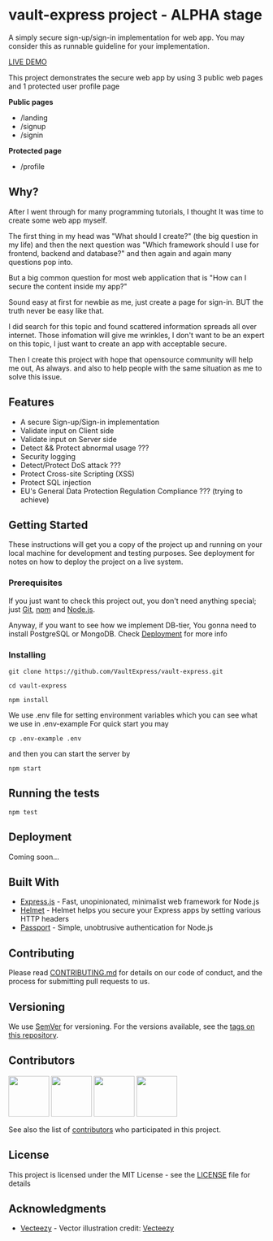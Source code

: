 # vault-express project - ALPHA stage

A simply secure sign-up/sign-in implementation for web app. You may consider this as runnable guideline for your implementation.

[LIVE DEMO](https://peaceful-peak-41153.herokuapp.com/)

This project demonstrates the secure web app by using 3 public web pages and 1 protected user profile page

**Public pages**
* /landing
* /signup
* /signin

**Protected page**
* /profile

## Why?
After I went through for many programming tutorials, I thought It was time to create some web app myself.

The first thing in my head was "What should I create?" (the big question in my life) and then the next question was "Which framework should I use for frontend, backend and database?" and then again and again many questions pop into.

But a big common question for most web application that is "How can I secure the content inside my app?"

Sound easy at first for newbie as me, just create a page for sign-in. BUT the truth never be easy like that.

I did search for this topic and found scattered information spreads all over internet. Those infomation will give me wrinkles, I don't want to be an expert on this topic, I just want to create an app with acceptable secure.

Then I create this project with hope that opensource community will help me out, As always. and also to help people with the same situation as me to solve this issue.

## Features
- A secure Sign-up/Sign-in implementation
- Validate input on Client side
- Validate input on Server side
- Detect && Protect abnormal usage ???
- Security logging
- Detect/Protect DoS attack ???
- Protect Cross-site Scripting (XSS)
- Protect SQL injection
- EU's General Data Protection Regulation Compliance ??? (trying to achieve)

## Getting Started

These instructions will get you a copy of the project up and running on your local machine for development and testing purposes. See deployment for notes on how to deploy the project on a live system.

### Prerequisites

If you just want to check this project out, you don't need anything special; just [Git](https://git-scm.com/), [npm](https://www.npmjs.com/) and [Node.js](https://nodejs.org).


Anyway, if you want to see how we implement DB-tier, You gonna need to install PostgreSQL or MongoDB. Check [Deployment](#deployment) for more info

### Installing

```
git clone https://github.com/VaultExpress/vault-express.git

cd vault-express

npm install
```

We use .env file for setting environment variables which you can see what we use in .env-example
For quick start you may
```
cp .env-example .env
```

and then you can start the server by

```
npm start
```

## Running the tests

```
npm test
```

## Deployment

Coming soon...

## Built With

* [Express.js](https://expressjs.com/) - Fast, unopinionated, minimalist web framework for Node.js
* [Helmet](https://helmetjs.github.io/) - Helmet helps you secure your Express apps by setting various HTTP headers
* [Passport](http://www.passportjs.org/) - Simple, unobtrusive authentication for Node.js

## Contributing

Please read [CONTRIBUTING.md](CONTRIBUTING.md) for details on our code of conduct, and the process for submitting pull requests to us.

## Versioning

We use [SemVer](http://semver.org/) for versioning. For the versions available, see the [tags on this repository](
https://github.com/VaultExpress/vault-express/tags).

## Contributors

<p>
<a href="https://github.com/junyada100"><img width="80" src="https://avatars.githubusercontent.com/junyada100" /></a>
<a href="https://github.com/psyperl"><img width="80" src="https://avatars.githubusercontent.com/psyperl" /></a>
<a href="https://github.com/thismarcoantonio"><img width="80" src="https://avatars.githubusercontent.com/thismarcoantonio" /></a>
<a href="https://github.com/ThePiyushAggarwal"><img width="80" src="https://avatars.githubusercontent.com/ThePiyushAggarwal" /></a>
</p>

See also the list of [contributors](https://github.com/VaultExpress/vault-express/graphs/contributors) who participated in this project.

## License

This project is licensed under the MIT License - see the [LICENSE](LICENSE) file for details

## Acknowledgments

* [Vecteezy](https://www.Vecteezy.com/) - Vector illustration credit: <a rel="nofollow" href="https://www.Vecteezy.com/">Vecteezy</a>
